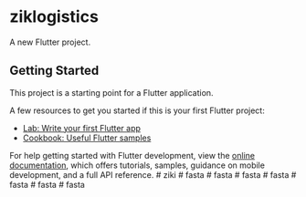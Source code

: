 # ziklogistics

A new Flutter project.

## Getting Started

This project is a starting point for a Flutter application.

A few resources to get you started if this is your first Flutter project:

- [Lab: Write your first Flutter app](https://docs.flutter.dev/get-started/codelab)
- [Cookbook: Useful Flutter samples](https://docs.flutter.dev/cookbook)

For help getting started with Flutter development, view the
[online documentation](https://docs.flutter.dev/), which offers tutorials,
samples, guidance on mobile development, and a full API reference.
#   z i k i  
 #   f a s t a  
 #   f a s t a  
 #   f a s t a  
 #   f a s t a  
 #   f a s t a  
 #   f a s t a  
 #   f a s t a  
 